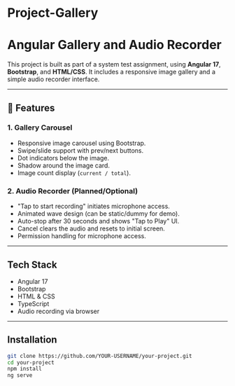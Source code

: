 # Project-Gallery

# Angular Gallery and Audio Recorder

This project is built as part of a system test assignment, using **Angular 17**, **Bootstrap**, and **HTML/CSS**. It includes a responsive image gallery and a simple audio recorder interface.

---

## 🚀 Features

### 1. Gallery Carousel

- Responsive image carousel using Bootstrap.
- Swipe/slide support with prev/next buttons.
- Dot indicators below the image.
- Shadow around the image card.
- Image count display (`current / total`).

### 2. Audio Recorder (Planned/Optional)

- "Tap to start recording" initiates microphone access.
- Animated wave design (can be static/dummy for demo).
- Auto-stop after 30 seconds and shows "Tap to Play" UI.
- Cancel clears the audio and resets to initial screen.
- Permission handling for microphone access.

---

## Tech Stack

- Angular 17
- Bootstrap
- HTML & CSS
- TypeScript
- Audio recording via browser

---

## Installation

```bash
git clone https://github.com/YOUR-USERNAME/your-project.git
cd your-project
npm install
ng serve
